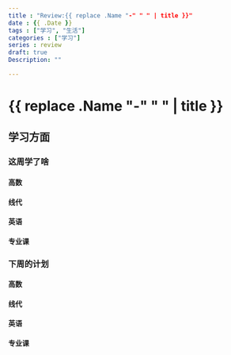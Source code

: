 ```yaml
---
title : "Review:{{ replace .Name "-" " " | title }}"
date : {{ .Date }}
tags : ["学习", "生活"]
categories : ["学习"]
series : review
draft: true
Description: ""

---
```


# {{ replace .Name "-" " " | title }}

## 学习方面

### 这周学了啥

#### 高数

#### 线代

#### 英语

#### 专业课

### 下周的计划

#### 高数

#### 线代

#### 英语

#### 专业课
